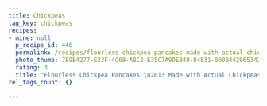 ```yaml
---
title: Chickpeas
tag_key: chickpeas
recipes:
- mine: null
  p_recipe_id: 446
  permalink: /recipes/flourless-chickpea-pancakes-made-with-actual-chickpeas
  photo_thumb: 789B4277-E23F-4C68-ABC2-E35C7A9DEB48-84831-0000442965342B9D.jpg
  rating: 3
  title: "Flourless Chickpea Pancakes \u2013 Made with Actual Chickpeas"
rel_tags_count: {}

---
```

